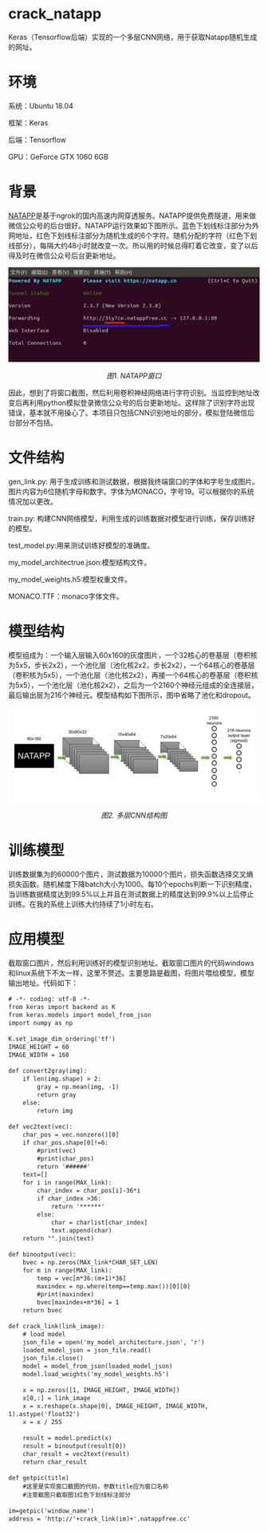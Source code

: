 # crack_natapp

Keras（Tensorflow后端）实现的一个多层CNN网络，用于获取Natapp随机生成的网址。

# 环境

系统：Ubuntu 18.04 

框架：Keras

后端：Tensorflow

GPU：GeForce GTX 1060 6GB

# 背景

[NATAPP](https://natapp.cn/)是基于ngrok的国内高速内网穿透服务。NATAPP提供免费隧道，用来做微信公众号的后台很好。NATAPP运行效果如下图所示。蓝色下划线标注部分为外网地址，红色下划线标注部分为随机生成的6个字符。随机分配的字符（红色下划线部分），每隔大约48小时就改变一次。所以用的时候总得盯着它改变，变了以后得及时在微信公众号后台更新地址。

![natapp](images/natapp.png)

*<center>图1. NATAPP窗口</center>*

因此，想到了将窗口截图，然后利用卷积神经网络进行字符识别。当监控到地址改变后再利用python模拟登录微信公众号的后台更新地址。这样除了识别字符出现错误，基本就不用操心了。本项目只包括CNN识别地址的部分，模拟登陆微信后台部分不包括。

# 文件结构

gen_link.py: 用于生成训练和测试数据，根据我终端窗口的字体和字号生成图片。图片内容为6位随机字母和数字。字体为MONACO，字号19。可以根据你的系统情况加以更改。

train.py: 构建CNN网络模型，利用生成的训练数据对模型进行训练，保存训练好的模型。

test_model.py:用来测试训练好模型的准确度。

my_model_architectrue.json:模型结构文件。

my_model_weights.h5:模型权重文件。

MONACO.TTF：monaco字体文件。

# 模型结构

模型组成为：一个输入层输入60x160的灰度图片，一个32核心的卷基层（卷积核为5x5，步长2x2），一个池化层（池化核2x2，步长2x2），一个64核心的卷基层（卷积核为5x5），一个池化层（池化核2x2），再接一个64核心的卷基层（卷积核为5x5），一个池化层（池化核2x2），之后为一个2160个神经元组成的全连接层，最后输出层为216个神经元。模型结构如下图所示，图中省略了池化和dropout。

![structure](images/structure.png)

*<center>图2. 多层CNN结构图</center>*

# 训练模型

训练数据集为的60000个图片，测试数据为10000个图片，损失函数选择交叉熵损失函数。随机梯度下降batch大小为1000。每10个epochs判断一下识别精度，当训练数据精度达到99.5%以上并且在测试数据上的精度达到99.9%以上后停止训练。在我的系统上训练大约持续了1小时左右。

# 应用模型

截取窗口图片，然后利用训练好的模型识别地址。截取窗口图片的代码windows和linux系统下不太一样，这里不赘述。主要思路是截图，将图片喂给模型，模型输出地址。代码如下：

``` 
# -*- coding: utf-8 -*-
from keras import backend as K
from keras.models import model_from_json 
import numpy as np

K.set_image_dim_ordering('tf')
IMAGE_HEIGHT = 60
IMAGE_WIDTH = 160

def convert2gray(img):
    if len(img.shape) > 2:
        gray = np.mean(img, -1)
        return gray
    else:
        return img

def vec2text(vec):
    char_pos = vec.nonzero()[0]
    if char_pos.shape[0]!=6:
        #print(vec)
        #print(char_pos)
        return '######'
    text=[]
    for i in range(MAX_link):
        char_index = char_pos[i]-36*i
        if char_index >36:
            return '******'
        else:
            char = charlist[char_index]
            text.append(char)
    return "".join(text)

def binoutput(vec):
    bvec = np.zeros(MAX_link*CHAR_SET_LEN)
    for m in range(MAX_link):
        temp = vec[m*36:(m+1)*36]
        maxindex = np.where(temp==temp.max())[0][0]
        #print(maxindex)
        bvec[maxindex+m*36] = 1
    return bvec
    
def crack_link(link_image):
    # load model
    json_file = open('my_model_architecture.json', 'r')
    loaded_model_json = json_file.read()
    json_file.close()  
    model = model_from_json(loaded_model_json)
    model.load_weights('my_model_weights.h5')

    x = np.zeros([1, IMAGE_HEIGHT, IMAGE_WIDTH])
    x[0,:] = link_image
    x = x.reshape(x.shape[0], IMAGE_HEIGHT, IMAGE_WIDTH, 1).astype('float32')
    x = x / 255

    result = model.predict(x)
    result = binoutput(result[0])
    char_result = vec2text(result)
    return char_result

def getpic(title)
	#这里是实现窗口截图的代码，参数title应为窗口名称
	#注意截图只截取图1红色下划线标注部分

im=getpic('window_name')
address = 'http://'+crack_link(im)+'.natappfree.cc'
```

